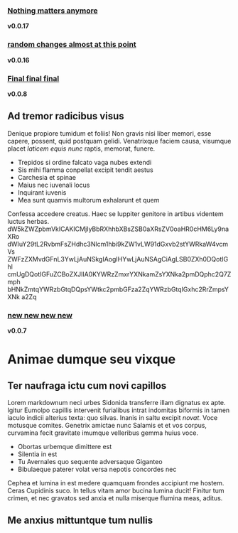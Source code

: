 ### [Nothing matters anymore](https://github.com/donaldwasserman/demo-outlook-addin/releases/tag/v0.0.17)  
  **v0.0.17**  
  ### [random changes almost at this point](https://github.com/donaldwasserman/demo-outlook-addin/releases/tag/v0.0.16)  
  **v0.0.16**  
  ### [Final final final ](https://github.com/donaldwasserman/demo-outlook-addin/releases/tag/v0.0.8)  
  **v0.0.8**  
  ## Ad tremor radicibus visus

Denique propiore tumidum et foliis! Non gravis nisi liber memori, esse capere,
possent, quid postquam gelidi. Venatrixque faciem causa, visumque placet
*laticem equis nunc* raptis, memorat, funere.

- Trepidos si ordine falcato vaga nubes extendi
- Sis mihi flamma conpellat excipit tendit aestus
- Carchesia et spinae
- Maius nec iuvenali locus
- Inquirant iuvenis
- Mea sunt quamvis multorum exhalarunt et quem

Confessa accedere creatus. Haec se Iuppiter genitore in artibus videntem luctus
herbas.
dW5kZWZpbmVkICAKICMjIyBbRXhhbXBsZSB0aXRsZV0oaHR0cHM6Ly9naXRo
dWIuY29tL2RvbmFsZHdhc3Nlcm1hbi9kZW1vLW91dGxvb2stYWRkaW4vcmVs
ZWFzZXMvdGFnL3YwLjAuNSkgIAogIHYwLjAuNSAgCiAgLSB0ZXh0DQotIGhl
cmUgDQotIGFuZCBoZXJlIA0KYWRzZmxrYXNkamZsYXNka2pmDQphc2Q7Zmph
bHNkZmtqYWRzbGtqDQpsYWtkc2pmbGFza2ZqYWRzbGtqIGxhc2RrZmpsYXNk
a2Zq
  
 ### [new new new new](https://github.com/donaldwasserman/demo-outlook-addin/releases/tag/v0.0.7)  
  **v0.0.7**  
  # Animae dumque seu vixque

## Ter naufraga ictu cum novi capillos

Lorem markdownum neci urbes Sidonida transferre illam dignatus ex apte. Igitur
Eumolpo capillis intervenit furialibus intrat indomitas biformis in tamen iaculo
indicii alterius texta: quo silvas. Inanis in saltu excipit *novat*. Voce
motusque comites. Genetrix amictae nunc Salamis et et vos corpus, curvamina
fecit gravitate imumque velleribus gemma huius voce.

- Obortas urbemque dimittere est
- Silentia in est
- Tu Avernales quo sequente adversaque Giganteo
- Bibulaeque paterer volat versa nepotis concordes nec

Cephea et lumina in est medere quamquam frondes accipiunt me hostem. Ceras
Cupidinis suco. In tellus vitam amor bucina lumina ducit! Finitur tum crimen, et
nec gravatos sed anxia et nulla miserque flumina meas, aditus.

## Me anxius mittuntque tum nullis
  
   
   
 